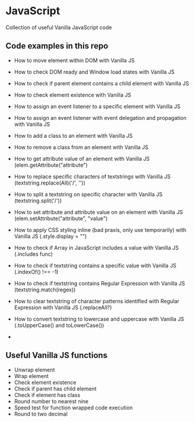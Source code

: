 # JavaScript
Collection of useful Vanilla JavaScript code

## Code examples in this repo
- How to move element within DOM with Vanilla JS
- How to check DOM ready and Window load states with Vanilla JS
- How to check if parent element contains a child element with Vanilla JS
- How to check element existence with Vanilla JS
- How to assign an event listener to a specific element with Vanilla JS
- How to assign an event listener with event delegation and propagation with Vanilla JS
- How to add a class to an element with Vanilla JS
- How to remove a class from an element with Vanilla JS

- How to get attribute value of an element with Vanilla JS (elem.getAttribute("attribute")
- How to replace specific characters of textstrings with Vanilla JS (textstring.replace(All)('/', ''))
- How to split a textstring on specific character with Vanilla JS (textstring.split('/'))
- How to set attribute and attribute value on an element with Vanilla JS (elem.setAttribute("attribute", "value")
- How to apply CSS styling inline (bad praxis, only use temporarily) with Vanilla JS (.style.display = "")
- How to check if Array in JavaScript includes a value with Vanilla JS (.includes func)
- How to check if textstring contains a specific value with Vanilla JS (.indexOf() !== -1)
- How to check if textstring contains Regular Expression with Vanilla JS (textstring.match(regex))
- How to clear textstring of character patterns identified with Regular Expression with Vanilla JS (.replaceAll?)
- How to convert textstring to lowercase and uppercase with Vanilla JS (.toUpperCase() and toLowerCase())
- 

## Useful Vanilla JS functions
- Unwrap element
- Wrap element
- Check element existence
- Check if parent has child element
- Check if element has class
- Round number to nearest nine
- Speed test for function wrapped code execution
- Round to two decimal
